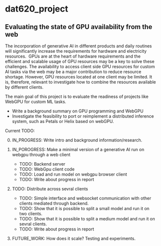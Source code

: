 # dat620_project
## Evaluating the state of GPU availability from the web



The incorporation of generative AI in different products and daily routines will significantly increase the requirements for hardware and electricity resources.  GPUs are at the heart of hardware requirements and the efficient and scalable usage of GPU resources may be a key to solve these challenges. The availability to access client side GPU resources for custom AI tasks via the web may be a major contribution to reduce resource shortage.
However, GPU resources located at one client may be limited. It is, therefore, relevant to investigate how to combine the resources available by different clients.


The main goal of this project is to evaluate the readiness of projects like WebGPU for custom ML tasks.

- Write a background summary on GPU programming and WebGPU
- Investigate the feasibility to port or reimplement a distributed inference system, such as Petals or Helix based on webGPU.


Current TODO:

0. IN_PROGRESS: Write intro and background information/research.

1. IN_POROGRESS: Make a minimal version of a generative AI run on webgpu through a web client
    - TODO: Backend server
    - TODO: WebGpu client code
    - TODO: Load and run model on webgpu browser client
    - TODO: Write about progress in report

2. TODO: Distribute across sevral clients
    - TODO: Simple interface and websocket communication with other clients mediated through backend.
    - TODO: Show that it is possible to split a small model and run it on two clients. 
    - TODO: Show that it is possible to split a medium model and run it on sevral clients. 
    - TODO: Write about progress in report

3. FUTURE_WORK: How does it scale? Testing and experiments. 
